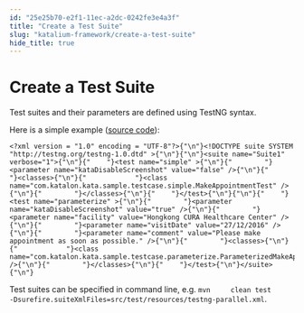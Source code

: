```yaml
---
id: "25e25b70-e2f1-11ec-a2dc-0242fe3e4a3f"
title: "Create a Test Suite"
slug: "katalium-framework/create-a-test-suite"
hide_title: true
---
```


# <a id="id" class="anchor_top_offset"/><a id="ariaid-title1" class="anchor_top_offset"/>Create a Test Suite

<p xmlns="http://www.w3.org/1999/xhtml" className="p">Test suites and their parameters are defined using TestNG   syntax.</p> 
<p xmlns="http://www.w3.org/1999/xhtml" className="p">Here is a simple example (<a className="xref j-external-link" href="https://github.com/katalon-studio/katalium-sample/blob/master/src/test/resources/testng.xml" target="_blank">source     code</a>):</p> 
<pre xmlns="http://www.w3.org/1999/xhtml" className="pre codeblock"><code>&lt;?xml version = "1.0" encoding = "UTF-8"?&gt;{"\n"}&lt;!DOCTYPE suite SYSTEM "http://testng.org/testng-1.0.dtd" &gt;{"\n"}{"\n"}&lt;suite name="Suite1" verbose="1"&gt;{"\n"}{"    "}&lt;test name="simple" &gt;{"\n"}{"        "}&lt;parameter name="kataDisableScreenshot" value="false" /&gt;{"\n"}{"        "}&lt;classes&gt;{"\n"}{"            "}&lt;class name="com.katalon.kata.sample.testcase.simple.MakeAppointmentTest" /&gt;{"\n"}{"        "}&lt;/classes&gt;{"\n"}{"    "}&lt;/test&gt;{"\n"}{"\n"}{"    "}&lt;test name="parameterize" &gt;{"\n"}{"        "}&lt;parameter name="kataDisableScreenshot" value="true" /&gt;{"\n"}{"        "}&lt;parameter name="facility" value="Hongkong CURA Healthcare Center" /&gt;{"\n"}{"        "}&lt;parameter name="visitDate" value="27/12/2016" /&gt;{"\n"}{"        "}&lt;parameter name="comment" value="Please make appointment as soon as possible." /&gt;{"\n"}{"        "}&lt;classes&gt;{"\n"}{"            "}&lt;class name="com.katalon.kata.sample.testcase.parameterize.ParameterizedMakeAppointmentTest" /&gt;{"\n"}{"        "}&lt;/classes&gt;{"\n"}{"    "}&lt;/test&gt;{"\n"}&lt;/suite&gt;{"\n"}</code></pre> 
<p xmlns="http://www.w3.org/1999/xhtml" className="p">Test suites can be specified in command line, e.g. <code className="ph codeph">mvn     clean test     -Dsurefire.suiteXmlFiles=src/test/resources/testng-parallel.xml</code>.</p> 
